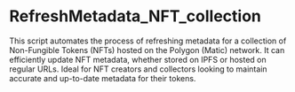 # RefreshMetadata_NFT_collection
This script automates the process of refreshing metadata for a collection of Non-Fungible Tokens (NFTs) hosted on the Polygon (Matic) network. It can efficiently update NFT metadata, whether stored on IPFS or hosted on regular URLs. Ideal for NFT creators and collectors looking to maintain accurate and up-to-date metadata for their tokens.
